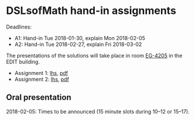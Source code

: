 # DSLsofMath hand-in assignments

Deadlines:
* A1: Hand-in Tue 2018-01-30, explain Mon 2018-02-05
* A2: Hand-in Tue 2018-02-27, explain Fri 2018-03-02

The presentations of the solutions will take place in
room [EG-4205](http://maps.chalmers.se/#d45fc757-046e-4bd4-93ad-9c225a751aae) in
the EDIT building.

* Assignment 1: [lhs](Assignment01.lhs), [pdf](Assignment01.pdf)
* Assignment 2: [lhs](Assignment02.lhs), [pdf](Assignment02.pdf)

## Oral presentation

2018-02-05: Times to be announced (15 minute slots during 10–12 or 15–17).

